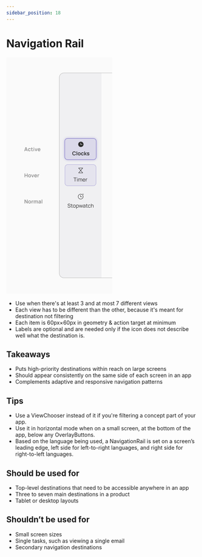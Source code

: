 ```yaml
---
sidebar_position: 18
---
```


# Navigation Rail

![](/assets/navigationrail.png)

- Use when there's at least 3 and at most 7 different views
- Each view has to be different than the other, because it's meant for destination not filtering
- Each item is 60px×60px in geometry & action target at minimum
- Labels are optional and are needed only if the icon does not describe well what the destination is.

## Takeaways

- Puts high-priority destinations within reach on large screens
- Should appear consistently on the same side of each screen in an app
- Complements adaptive and responsive navigation patterns

## Tips

- Use a ViewChooser instead of it if you're filtering a concept part of your app.
- Use it in horizontal mode when on a small screen, at the bottom of the app, below any OverlayButtons.
- Based on the language being used, a NavigationRail is set on a screen’s leading edge, left side for left-to-right languages, and right side for right-to-left languages.

## Should be used for

- Top-level destinations that need to be accessible anywhere in an app
- Three to seven main destinations in a product
- Tablet or desktop layouts

## Shouldn’t be used for

- Small screen sizes
- Single tasks, such as viewing a single email
- Secondary navigation destinations 